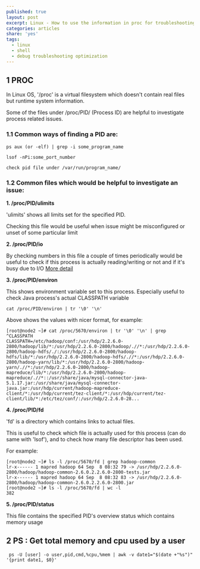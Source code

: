 ```yaml
---
published: true
layout: post
excerpt: Linux - How to use the information in proc for troubleshooting
categories: articles
share: 'yes'
tags:
  - linux
  - shell
  - debug troubleshooting optimization
---
```

## 1 PROC

In Linux OS,  '/proc' is a virtual filesystem which doesn't contain real files but runtime system information.

Some of the files under /proc/PID/ (Process ID) are helpful to investigate process related issues.

### 1.1 Common ways of finding a PID are:

```shell
ps aux (or -elf) | grep -i some_program_name

lsof -nPi:some_port_number

check pid file under /var/run/program_name/
```


### 1.2 Common files which would be helpful to investigate an issue:

**1. /proc/PID/ulimits**

'ulimits' shows all limits set for the specified PID.

Checking this file would be useful when issue might be misconfigured or unset of some particular limit

**2. /proc/PID/io**

By checking numbers in this file a couple of times periodically would be useful to check if this process is actually reading/writing or not and if it's busy due to I/O
[More detail](http://docs.1h.com/Proc_I/O_Explained)

**3. /proc/PID/environ**

This shows environment variable set to this process.
Especially useful to check Java process's actual CLASSPATH variable

```shell
cat /proc/PID/environ | tr '\0' '\n'
```

Above shows the values with nicer format, for example:

```shell
[root@node2 ~]# cat /proc/5670/environ | tr '\0' '\n' | grep ^CLASSPATH
CLASSPATH=/etc/hadoop/conf:/usr/hdp/2.2.6.0-2800/hadoop/lib/*:/usr/hdp/2.2.6.0-2800/hadoop/.//*:/usr/hdp/2.2.6.0-2800/hadoop-hdfs/./:/usr/hdp/2.2.6.0-2800/hadoop-hdfs/lib/*:/usr/hdp/2.2.6.0-2800/hadoop-hdfs/.//*:/usr/hdp/2.2.6.0-2800/hadoop-yarn/lib/*:/usr/hdp/2.2.6.0-2800/hadoop-yarn/.//*:/usr/hdp/2.2.6.0-2800/hadoop-mapreduce/lib/*:/usr/hdp/2.2.6.0-2800/hadoop-mapreduce/.//*::/usr/share/java/mysql-connector-java-5.1.17.jar:/usr/share/java/mysql-connector-java.jar:/usr/hdp/current/hadoop-mapreduce-client/*:/usr/hdp/current/tez-client/*:/usr/hdp/current/tez-client/lib/*:/etc/tez/conf/:/usr/hdp/2.2.6.0-28...
```

**4. /proc/PID/fd**

'fd' is a directory which contains links to actual files.

This is useful to check which file is actually used for this process (can do same with 'lsof'), and to check how many file descriptor has been used.

For example:
```shell
[root@node2 ~]# ls -l /proc/5670/fd | grep hadoop-common
lr-x------ 1 mapred hadoop 64 Sep  8 08:32 79 -> /usr/hdp/2.2.6.0-2800/hadoop/hadoop-common-2.6.0.2.2.6.0-2800-tests.jar
lr-x------ 1 mapred hadoop 64 Sep  8 08:32 83 -> /usr/hdp/2.2.6.0-2800/hadoop/hadoop-common-2.6.0.2.2.6.0-2800.jar
[root@node2 ~]# ls -l /proc/5670/fd | wc -l
382
```
**5. /proc/PID/status**

This file contains the specified PID's overview status which contains memory usage

## 2 PS : Get total memory and cpu used by a user

```shell
 ps -U [user] -o user,pid,cmd,%cpu,%mem | awk -v date1="$(date +"%s")" '{print date1, $0}'
``` 

